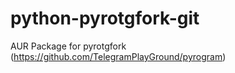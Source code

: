 # python-pyrotgfork-git
AUR Package for pyrotgfork (https://github.com/TelegramPlayGround/pyrogram)
